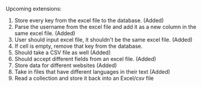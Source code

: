 Upcoming extensions:
1. Store every key from the excel file to the database. (Added)
2. Parse the username from the excel file and add it as a new column in the same excel file. (Added) 
3. User should input excel file, it shouldn't be the same excel file. (Added)
4. If cell is empty, remove that key from the database. 
5. Should take a CSV file as well (Added)
6. Should accept different fields from an excel file. (Added)
7. Store data for different websites (Added)
8. Take in files that have different languages in their text (Added)
9. Read a collection and store it back into an Excel/csv file
